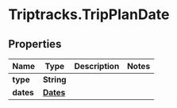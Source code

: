 # Triptracks.TripPlanDate

## Properties

Name | Type | Description | Notes
------------ | ------------- | ------------- | -------------
**type** | **String** |  | 
**dates** | [**Dates**](Dates.md) |  | 


